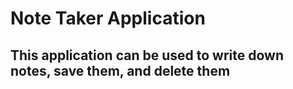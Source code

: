 # Note Taker Application

## This application can be used to write down notes, save them, and delete them
